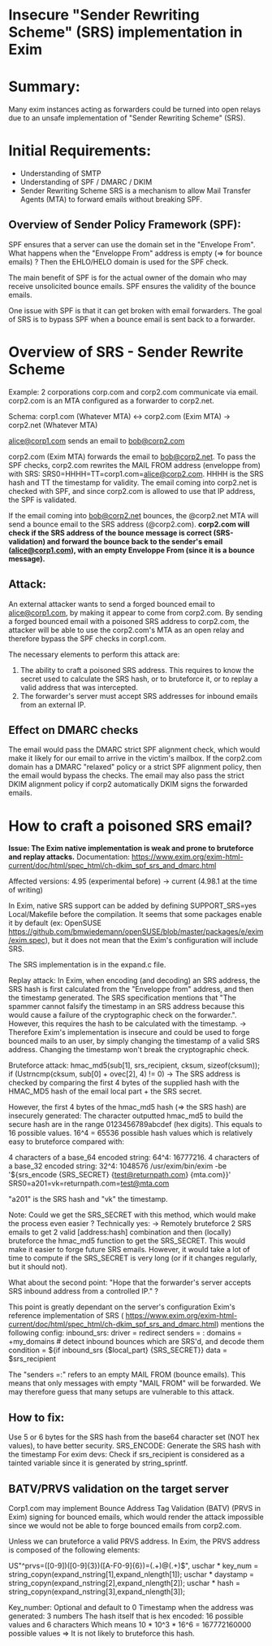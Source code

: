 #  Insecure "Sender Rewriting Scheme" (SRS) implementation in Exim

# Summary:
Many exim instances acting as forwarders could be turned into open relays due to an unsafe implementation of "Sender Rewriting Scheme" (SRS).

# Initial Requirements:

- Understanding of SMTP
- Understanding of SPF / DMARC / DKIM
- Sender Rewriting Scheme SRS is a mechanism to allow Mail Transfer Agents (MTA) to forward emails without breaking SPF.

## Overview of Sender Policy Framework (SPF): 
SPF ensures that a server can use the domain set in the "Envelope From". What happens when the "Enveloppe From" address is empty (=> for bounce emails) ? Then the EHLO/HELO domain is used for the SPF check.

The main benefit of SPF is for the actual owner of the domain who may receive unsolicited bounce emails. SPF ensures the validity of the bounce emails.

One issue with SPF is that it can get broken with email forwarders. The goal of SRS is to bypass SPF when a bounce email is sent back to a forwarder.


# Overview of SRS - Sender Rewrite Scheme

Example: 2 corporations corp.com and corp2.com communicate via email.
corp2.com is an MTA configured as a forwarder to corp2.net.

Schema: corp1.com (Whatever MTA) <-> corp2.com (Exim MTA) -> corp2.net (Whatever MTA)

alice@corp1.com sends an email to bob@corp2.com

corp2.com (Exim MTA) forwards the email to bob@corp2.net. To pass the SPF checks, corp2.com rewrites the MAIL FROM address (enveloppe from) with SRS: SRS0=HHHH=TT=corp1.com=alice@corp2.com. HHHH is the SRS hash and TT the timestamp for validity.
The email coming into corp2.net is checked with SPF, and since corp2.com is allowed to use that IP address, the SPF is validated.

If the email coming into bob@corp2.net bounces, the @corp2.net MTA will send a bounce email to the SRS address (@corp2.com).
**corp2.com will check if the SRS address of the bounce message is correct (SRS-validation) and forward the bounce back to the sender's email (alice@corp1.com), with an empty Enveloppe From (since it is a bounce message).**

## Attack:
An external attacker wants to send a forged bounced email to alice@corp1.com, by making it appear to come from corp2.com. By sending a forged bounced email with a poisoned SRS address to corp2.com, the attacker will be able to use the corp2.com's MTA as an open relay and therefore bypass the SPF checks in corp1.com.

The necessary elements to perform this attack are:

1. The ability to craft a poisoned SRS address. This requires to know the secret used to calculate the SRS hash, or to bruteforce it, or to replay a valid address that was intercepted.
2. The forwarder's server must accept SRS addresses for inbound emails from an external IP.
   
## Effect on DMARC checks

The email would pass the DMARC strict SPF alignment check, which would make it likely for our email to arrive in the victim's mailbox.
If the corp2.com domain has a DMARC "relaxed" policy or a strict SPF alignment policy, then the email would bypass the checks. The email may also pass the strict DKIM alignment policy if corp2 automatically DKIM signs the forwarded emails.


# How to craft a poisoned SRS email?

**Issue: The Exim native implementation is weak and prone to bruteforce and replay attacks.** Documentation: https://www.exim.org/exim-html-current/doc/html/spec_html/ch-dkim_spf_srs_and_dmarc.html

Affected versions: 4.95 (experimental before) -> current (4.98.1 at the time of writing)

In Exim, native SRS support can be added by defining SUPPORT_SRS=yes Local/Makefile before the compilation. It seems that some packages enable it by default (ex: OpenSUSE https://github.com/bmwiedemann/openSUSE/blob/master/packages/e/exim/exim.spec), but it does not mean that the Exim's configuration will include SRS.

The SRS implementation is in the expand.c file.

Replay attack: In Exim, when encoding (and decoding) an SRS address, the SRS hash is first calculated from the "Enveloppe from" address, and then the timestamp generated. The SRS specification mentions that "The spammer cannot falsify the timestamp in an SRS address because this would cause a failure of the cryptographic check on the forwarder.". However, this requires the hash to be calculated with the timestamp. -> Therefore Exim's implementation is insecure and could be used to forge bounced mails to an user, by simply changing the timestamp of a valid SRS address. Changing the timestamp won't break the cryptographic check.

Bruteforce attack: hmac_md5(sub[1], srs_recipient, cksum, sizeof(cksum)); if (Ustrncmp(cksum, sub[0] + ovec[2], 4) != 0) -> The SRS address is checked by comparing the first 4 bytes of the supplied hash with the HMAC_MD5 hash of the email local part + the SRS secret.

However, the first 4 bytes of the hmac_md5 hash (=> the SRS hash) are insecurely generated: The character outputted hmac_md5 to build the secure hash are in the range 0123456789abcdef (hex digits). This equals to 16 possible values. 16^4 = 65536 possible hash values which is relatively easy to bruteforce compared with:

4 characters of a base_64 encoded string: 64^4: 16777216.
4 characters of a base_32 encoded string: 32^4: 1048576
 /usr/exim/bin/exim -be '${srs_encode {SRS_SECRET} {test@returnpath.com} {mta.com}}' SRS0=a201=vk=returnpath.com=test@mta.com

"a201" is the SRS hash and "vk" the timestamp.

Note: Could we get the SRS_SECRET with this method, which would make the process even easier ? Technically yes: -> Remotely bruteforce 2 SRS emails to get 2 valid [address:hash] combination and then (locally) bruteforce the hmac_md5 function to get the SRS_SECRET. This would make it easier to forge future SRS emails. However, it would take a lot of time to compute if the SRS_SECRET is very long (or if it changes regularly, but it should not).

What about the second point: "Hope that the forwarder's server accepts SRS inbound address from a controlled IP." ?

This point is greatly dependant on the server's configuration Exim's reference implementation of SRS ( https://www.exim.org/exim-html-current/doc/html/spec_html/ch-dkim_spf_srs_and_dmarc.html) mentions the following config: inbound_srs: driver = redirect senders = : domains = +my_domains # detect inbound bounces which are SRS'd, and decode them condition = ${if inbound_srs {$local_part} {SRS_SECRET}} data = $srs_recipient

The "senders =:" refers to an empty MAIL FROM (bounce emails). This means that only messages with empty "MAIL FROM" will be forwarded. We may therefore guess that many setups are vulnerable to this attack.

## How to fix:

Use 5 or 6 bytes for the SRS hash from the base64 character set (NOT hex values), to have better security.
SRS_ENCODE: Generate the SRS hash with the timestamp
For exim devs: Check if srs_recipient is considered as a tainted variable since it is generated by string_sprintf.

## BATV/PRVS validation on the target server
Corp1.com may implement Bounce Address Tag Validation (BATV) (PRVS in Exim) signing for bounced emails, which would render the attack impossible since we would not be able to forge bounced emails from corp2.com.

Unless we can bruteforce a valid PRVS address. In Exim, the PRVS address is composed of the following elements:

US"^prvs\=([0-9])([0-9]{3})([A-F0-9]{6})\=(.+)\@(.+)$", uschar * key_num = string_copyn(expand_nstring[1],expand_nlength[1]); uschar * daystamp = string_copyn(expand_nstring[2],expand_nlength[2]); uschar * hash = string_copyn(expand_nstring[3],expand_nlength[3]);

Key_number: Optional and default to 0
Timestamp when the address was generated: 3 numbers
The hash itself that is hex encoded: 16 possible values and 6 characters
Which means 10 * 10^3 * 16^6 = 167772160000 possible values => It is not likely to bruteforce this hash.
